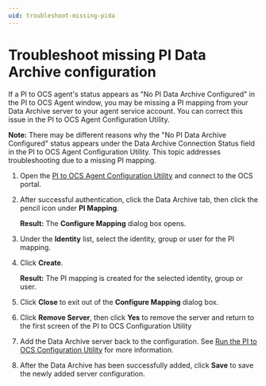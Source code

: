 ```yaml
---
uid: troubleshoot-missing-pida
---
```


# Troubleshoot missing PI Data Archive configuration

If a PI to OCS agent's status appears as "No PI Data Archive Configured" in the PI to OCS Agent window, you may be missing a PI mapping from your Data Archive server to your agent service account. You can correct this issue in the PI to OCS Agent Configuration Utility.

**Note:** There may be different reasons why the "No PI Data Archive Configured" status appears under the Data Archive Connection Status field in the PI to OCS Agent Configuration Utility. This topic addresses troubleshooting due to a missing PI mapping.

1. Open the [PI to OCS Agent Configuration Utility](xref:pi-to-ocs-utility) and connect to the OCS portal.

1. After successful authentication, click the Data Archive tab, then click the pencil icon under **PI Mapping**.  

    **Result:** The **Configure Mapping** dialog box opens.

1. Under the **Identity** list, select the identity, group or user for the PI mapping.

1. Click **Create**.

    **Result:** The PI mapping is created for the selected identity, group or user.

1. Click **Close** to exit out of the **Configure Mapping** dialog box. 

1. Click **Remove Server**, then click **Yes** to remove the server and return to the first screen of the PI to OCS Configuration Utility 

1. Add the Data Archive server back to the configuration. See [Run the PI to OCS Configuration Utility](xref:pi-to-ocs-utility) for more information.  

1. After the Data Archive has been successfully added, click **Save** to save the newly added server configuration.
